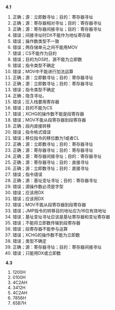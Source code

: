 
**4.1**

1. 正确；源：立即数寻址；目的：寄存器寻址
2. 正确；源：寄存器相对寻址；目的：寄存器寻址
3. 正确；源：寄存器间接寻址；目的：寄存器寻址
4. 错误；间接寻址时DX不能作为地址寄存器
5. 错误；操作数类型不一致
6. 错误；两存储单元之间不能用MOV
7. 错误；CS不能作为目的
8. 错误；目的为DS时，源不能为立即数
9. 错误；指令类型不确定
10. 错误；MOV中不能进行加法运算
11. 正确；源：立即数寻址；目的：寄存器寻址
12. 正确；源：立即数寻址；目的：寄存器寻址
13. 错误；指令类型不确定
14. 正确；隐含寻址。
15. 错误；压入栈要用寄存器
16. 错误；目的不能为CS
17. 错误；XCHG的操作数不能是段寄存器
18. 错误；MOV不能从段寄存器到段寄存器
19. 正确；段内直接转移
20. 错误；指令格式错误
21. 错误；移位指令的移位数为1或者CL
22. 正确；源：立即数寻址；目的：寄存器寻址
23. 正确；源：寄存器寻址；目的：寄存器寻址
24. 正确；源：寄存器间接寻址；目的：寄存器寻址
25. 正确；源：寄存器寻址；目的：直接寻址
26. 正确；源：立即数寻址；目的：直接寻址
27. 错误；指令错误
28. 正确；源：基址变址寻址；目的：寄存器寻址
29. 错误；源操作数必须是字型
30. 错误；应该用DX
31. 错误；应该用DX
32. 错误；MOV不能从段寄存器到段寄存器
33. 错误；JMP指令的转移目的地址应为16位有效地址
34. 错误；基址变址寻址应该是基址寄存器和变址寄存器
35. 错误；不能将立即数传输到段寄存器
36. 错误；段寄存器不能参与运算
37. 错误；XCHG的操作数不能为立即数
38. 错误；类型不确定
39. 正确；源：寄存器寻址；目的：寄存器间接寻址
40. 错误；只能用DX或立即数

**4.3**

1. 1200H
2. 0100H
3. 4C2AH
4. 3412H
5. 4C2AH
6. 7856H
7. 65B7H
